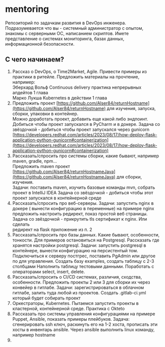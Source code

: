 # mentoring
Репозиторий по задачкам развития в DevOps инженера. Подразумевается что вы - системный администратор с опытом, знакомы с серверными ОС, написанием скриптов. Имете представление о системах мониторинга, базах данных, информационной безопасности.  

## С чего начинаем?  
 1. Рассказ о DevOps, о Time2Market, Agile. Привести примеры из практики в ритейле. Предложить материалы на прочтение, например:  
Эберхард Вольф Continuous delivery практика непрерывных апдейтов 1 глава  
Марко Лукша Kubernetes в действии 1 глава  
 2. Предложить проект [https://github.com/Alser84/returnHostname](https://github.com/Alser84/returnHostname) для изучения, запуска, сборки, упаковки в контейнер.  
Можно доработать проект, добавить еще какой либо эндпоинт. Добиться чтобы проект запускался в PyCharm и в докере. Задача со звёздочкой - добиться чтобы проект запускался через gunicorn [https://developers.redhat.com/articles/2023/08/17/how-deploy-flask-application-python-gunicorn#containerization](https://developers.redhat.com/articles/2023/08/17/how-deploy-flask-application-python-gunicorn#containerization)  
 3. Рассказать/спросить про системы сборки, какие бывают, например maven, gradle, npm...  
Предложить maven проект [https://github.com/Alser84/returnHostnameJava](https://github.com/Alser84/returnHostnameJava) для сборки, изучения.  
Задачи: поставить maven, изучить базовые команды mvn, собрать проект в IntelliJ IDEA Задача со звёздочкой - добиться чтобы этот проект запускался в контейнерной среде
 4. Рассказать/спросить про веб-серверы. 
    Задачи: запустить nginx в докере ( вынести конфигурацию в переменные) на примере nginx предложить настроить редирект, показ простой веб страницы. Задача со звёздочкой - прикрутить tls сертификат к nginx. Или сделать   
    редирект на flask приложение из п. 2
 6. Рассказать/спросить про базы данных. Какие бывают, особенности, тонкости. Для примеров остановиться на Postgresql. Рассказать где хранятся настройки postgresql.
    Задачи: запустить postgresql в контейнере, вынести конфигурацию на персистентый том. Подключиться к серверу постгрес, поставить PgAdmin или другое по для управления. Создать базу examples, создать таблицу с 2-3 столбцами
    Наполнить таблицу тестовыми данными.
    Поработать с операторами select, insert, delete. 
 8. Рассказать/спросить о CI/CD системах, различия, сходства, особенности. Предложить проекты 2 или 3 для сборки их через конвейер в гитлабе.
    Задачи: зарегистрироваться в облачном гитлабе, залить туда любой из проектов. Создать .gitlab-ci.yml который будет собирать проект
 9. Оркестраторы, Kubernetes. Пытаемся запустить проекты в кластерной, контейнерной среде. Практика с Okteto
 10. Рассказать про системы управления конфигурациями на примере Puppet, Ansible, показать примеры плейбуков.
    Задача: сгенерировать ssh ключ, раскинуть его на 1-2 хоста, прописать эти хосты в инвентарь ansible. Через ansible выполнить linux команду, например hostname
 11. 
